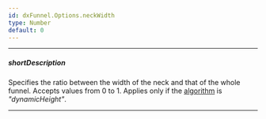 ```yaml
---
id: dxFunnel.Options.neckWidth
type: Number
default: 0
---
```

---
##### shortDescription
Specifies the ratio between the width of the neck and that of the whole funnel. Accepts values from 0 to 1. Applies only if the [algorithm](/api-reference/20%20Data%20Visualization%20Widgets/dxFunnel/1%20Configuration/algorithm.md '/Documentation/ApiReference/UI_Components/dxFunnel/Configuration/#algorithm') is *"dynamicHeight"*.

---
